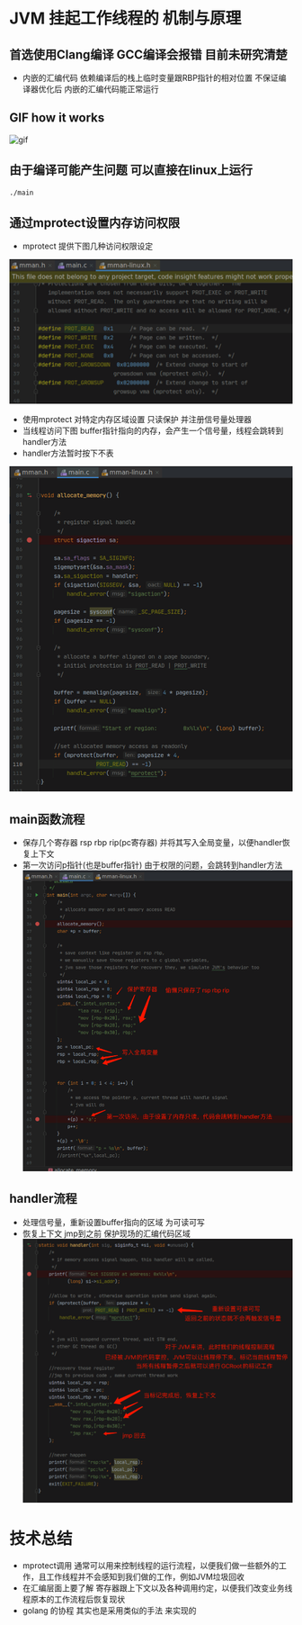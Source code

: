# JVM 挂起工作线程的 机制与原理

## 首选使用Clang编译 GCC编译会报错 目前未研究清楚
* 内嵌的汇编代码 依赖编译后的栈上临时变量跟RBP指针的相对位置 不保证编译器优化后 内嵌的汇编代码能正常运行

## GIF how it works
![gif](./pic/how-it-works.gif)

## 由于编译可能产生问题 可以直接在linux上运行
```bash
./main
```

## 通过mprotect设置内存访问权限

* mprotect 提供下图几种访问权限设定 

![mprotect definition](./pic/mprotect_access.png)

* 使用mprotect 对特定内存区域设置 只读保护 并注册信号量处理器 
* 当线程访问下图 buffer指针指向的内存，会产生一个信号量，线程会跳转到handler方法
* handler方法暂时按下不表

![register handler and set access](./pic/register_handler_and_set_memory_access.png)

## main函数流程

* 保存几个寄存器 rsp rbp rip(pc寄存器) 并将其写入全局变量，以便handler恢复上下文
* 第一次访问p指针(也是buffer指针) 由于权限的问题，会跳转到handler方法
![main method](./pic/main_method.png)


## handler流程

* 处理信号量，重新设置buffer指向的区域 为可读可写
* 恢复上下文 jmp到之前 保护现场的汇编代码区域
![handler](./pic/handler.png)


# 技术总结

* mprotect调用 通常可以用来控制线程的运行流程，以便我们做一些额外的工作，且工作线程并不会感知到我们做的工作，例如JVM垃圾回收
* 在汇编层面上要了解 寄存器跟上下文以及各种调用约定，以便我们改变业务线程原本的工作流程后恢复现状
* golang 的协程 其实也是采用类似的手法 来实现的
